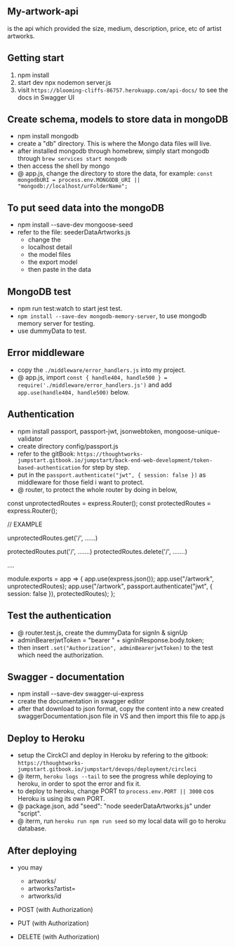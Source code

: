## My-artwork-api
is the api which provided the size, medium, description, price, etc of artist artworks.

## Getting start
1. npm install
2. start dev npx nodemon server.js 
3. visit `https://blooming-cliffs-86757.herokuapp.com/api-docs/` to see the docs in Swagger UI

## Create schema, models to store data in mongoDB
- npm install mongodb
- create a "db" directory. This is where the Mongo data files will live. 
- after installed mongodb through homebrew, simply start mongodb through `brew services start mongodb`
- then access the shell by mongo
- @ app.js, change the directory to store the data, for example: `const mongodbURI = process.env.MONGODB_URI || "mongodb://localhost/urFolderName";`

## To put seed data into the mongoDB
- npm install --save-dev mongoose-seed
- refer to the file: seederDataArtworks.js
    - change the
    - localhost detail
    - the model files
    - the export model
    - then paste in the data 

## MongoDB test 
- npm run test:watch to start jest test.
- `npm install --save-dev mongodb-memory-server`, to use mongodb memory server for testing.
- use dummyData to test.

## Error middleware
- copy the `./middleware/error_handlers.js` into my project.
- @ app.js, import `const { handle404, handle500 } = require('./middleware/error_handlers.js')` and add `app.use(handle404, handle500)` below.

## Authentication
- npm install passport, passport-jwt, jsonwebtoken, mongoose-unique-validator
- create directory config/passport.js
- refer to the gitBook: `https://thoughtworks-jumpstart.gitbook.io/jumpstart/back-end-web-development/token-based-authentication` for step by step.
- put in the `passport.authenticate("jwt", { session: false })` as middleware for those field i want to protect. 
- @ router, to protect the whole router by doing in below, 

const unprotectedRoutes = express.Router();
const protectedRoutes = express.Router();

// EXAMPLE

unprotectedRoutes.get('/', ......)

protectedRoutes.put('/', .......)
protectedRoutes.delete('/', .......)

....

module.exports = app => {
    app.use(express.json());
    app.use("/artwork", unprotectedRoutes);
    app.use("/artwork", passport.authenticate("jwt", { session: false }), protectedRoutes);
};

## Test the authentication 
- @ router.test.js, create the dummyData for signIn & signUp
- adminBearerjwtToken = "bearer " + signInResponse.body.token;
- then insert `.set("Authorization", adminBearerjwtToken)` to the test which need the authorization.

## Swagger - documentation
- npm install --save-dev swagger-ui-express
- create the documentation in swagger editor
- after that download to json format, copy the content into a new created swaggerDocumentation.json file in VS and then import this file to app.js

## Deploy to Heroku
- setup the CirckCI and deploy in Heroku by refering to the gitbook: `https://thoughtworks-jumpstart.gitbook.io/jumpstart/devops/deployment/circleci`
- @ iterm, `heroku logs --tail` to see the progress while deploying to heroku, in order to spot the error and fix it. 
- to deploy to heroku, change PORT to `process.env.PORT || 3000` cos Heroku is using its own PORT.
- @ package.json, add "seed": "node seederDataArtworks.js" under "script".
- @ iterm, run `heroku run npm run seed` so my local data will go to heroku database.

## After deploying
- you may
    - artworks/
    - artworks?artist=<artistname>
    - artworks/id

- POST (with Authorization)

- PUT (with Authorization)

- DELETE (with Authorization)






